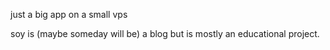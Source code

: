 just a big app on a small vps

soy is (maybe someday will be) a blog but is mostly an educational project.